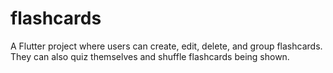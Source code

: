 # flashcards

A Flutter project where users can create, edit, delete, and group flashcards. They can also quiz themselves and shuffle flashcards being shown.
